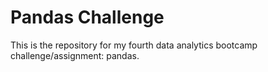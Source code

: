 # Pandas Challenge 

This is the repository for my fourth data analytics bootcamp challenge/assignment: pandas.


